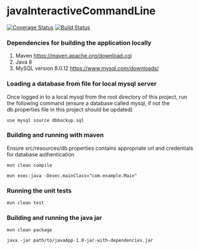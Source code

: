 # javaInteractiveCommandLine

[![Coverage Status](https://coveralls.io/repos/github/cooneyde/javaInteractiveCommandLine/badge.svg?branch=master)](https://coveralls.io/github/cooneyde/javaInteractiveCommandLine?branch=master)
[![Build Status](https://travis-ci.org/cooneyde/javaInteractiveCommandLine.svg?branch=master)](https://travis-ci.org/cooneyde/javaInteractiveCommandLine)

### Dependencies for building the application locally

1. Maven https://maven.apache.org/download.cgi
1. Java 8
1. MySQL version 8.0.12 https://www.mysql.com/downloads/

### Loading a database from file  for local mysql server

Once logged in to a local mysql from the root directory of this project, run the following command (ensure a database called mysql, if not the db.properties file in this project should be updated)

`use mysql source dbbackup.sql`

### Building and running with maven

Ensure src/resources/db.properties contains appropriate url and credentials for database authentication

`mvn clean compile`

`mvn exec:java -Dexec.mainClass="com.example.Main"`

### Running the unit tests

`mvn clean test`

### Building and running the java jar

`mvn clean package`

`java -jar path/to/javaApp-1.0-jar-with-dependencies.jar`